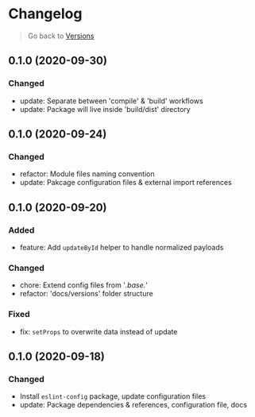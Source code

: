 # Changelog

> Go back to [Versions](../index.md#010-2020-10-01)

## 0.1.0 (2020-09-30)

### Changed

- update: Separate between 'compile' & 'build' workflows
- update: Package will live inside 'build/dist' directory

## 0.1.0 (2020-09-24)

### Changed

- refactor: Module files naming convention
- update: Pakcage configuration files & external import references

## 0.1.0 (2020-09-20)

### Added

- feature: Add `updateById` helper to handle normalized payloads

### Changed

- chore: Extend config files from '*.base.*'
- refactor: 'docs/versions' folder structure

### Fixed

- fix: `setProps` to overwrite data instead of update

## 0.1.0 (2020-09-18)

### Changed

- Install `eslint-config` package, update configuration files
- update: Package dependencies & references, configuration file, docs
